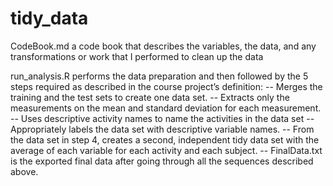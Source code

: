 # tidy_data
CodeBook.md a code book that describes the variables, the data, and any transformations or work that I performed to clean up the data

run_analysis.R performs the data preparation and then followed by the 5 steps required as described in the course project’s definition:
-- Merges the training and the test sets to create one data set.
-- Extracts only the measurements on the mean and standard deviation for each measurement.
-- Uses descriptive activity names to name the activities in the data set
-- Appropriately labels the data set with descriptive variable names.
-- From the data set in step 4, creates a second, independent tidy data set with the average of each variable for each activity and each subject.
-- FinalData.txt is the exported final data after going through all the sequences described above.
